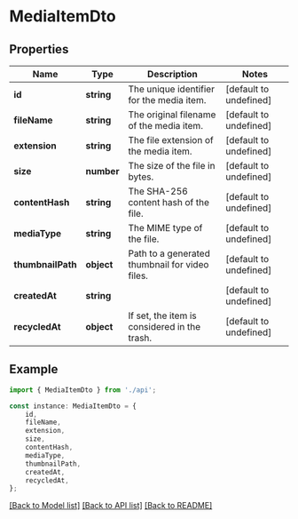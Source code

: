 # MediaItemDto


## Properties

Name | Type | Description | Notes
------------ | ------------- | ------------- | -------------
**id** | **string** | The unique identifier for the media item. | [default to undefined]
**fileName** | **string** | The original filename of the media item. | [default to undefined]
**extension** | **string** | The file extension of the media item. | [default to undefined]
**size** | **number** | The size of the file in bytes. | [default to undefined]
**contentHash** | **string** | The SHA-256 content hash of the file. | [default to undefined]
**mediaType** | **string** | The MIME type of the file. | [default to undefined]
**thumbnailPath** | **object** | Path to a generated thumbnail for video files. | [default to undefined]
**createdAt** | **string** |  | [default to undefined]
**recycledAt** | **object** | If set, the item is considered in the trash. | [default to undefined]

## Example

```typescript
import { MediaItemDto } from './api';

const instance: MediaItemDto = {
    id,
    fileName,
    extension,
    size,
    contentHash,
    mediaType,
    thumbnailPath,
    createdAt,
    recycledAt,
};
```

[[Back to Model list]](../README.md#documentation-for-models) [[Back to API list]](../README.md#documentation-for-api-endpoints) [[Back to README]](../README.md)
